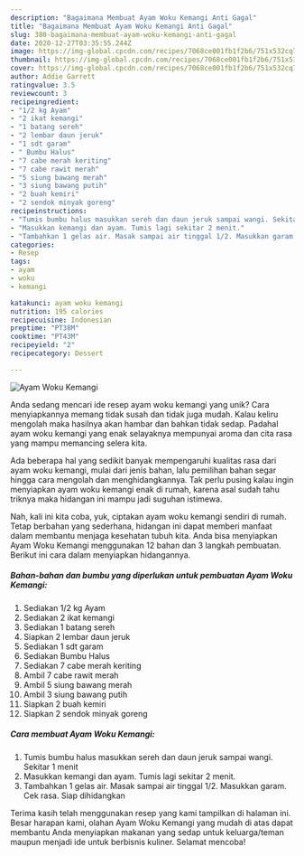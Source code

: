 ```yaml
---
description: "Bagaimana Membuat Ayam Woku Kemangi Anti Gagal"
title: "Bagaimana Membuat Ayam Woku Kemangi Anti Gagal"
slug: 380-bagaimana-membuat-ayam-woku-kemangi-anti-gagal
date: 2020-12-27T03:35:55.244Z
image: https://img-global.cpcdn.com/recipes/7068ce001fb1f2b6/751x532cq70/ayam-woku-kemangi-foto-resep-utama.jpg
thumbnail: https://img-global.cpcdn.com/recipes/7068ce001fb1f2b6/751x532cq70/ayam-woku-kemangi-foto-resep-utama.jpg
cover: https://img-global.cpcdn.com/recipes/7068ce001fb1f2b6/751x532cq70/ayam-woku-kemangi-foto-resep-utama.jpg
author: Addie Garrett
ratingvalue: 3.5
reviewcount: 3
recipeingredient:
- "1/2 kg Ayam"
- "2 ikat kemangi"
- "1 batang sereh"
- "2 lembar daun jeruk"
- "1 sdt garam"
- " Bumbu Halus"
- "7 cabe merah keriting"
- "7 cabe rawit merah"
- "5 siung bawang merah"
- "3 siung bawang putih"
- "2 buah kemiri"
- "2 sendok minyak goreng"
recipeinstructions:
- "Tumis bumbu halus masukkan sereh dan daun jeruk sampai wangi. Sekitar 1 menit"
- "Masukkan kemangi dan ayam. Tumis lagi sekitar 2 menit."
- "Tambahkan 1 gelas air. Masak sampai air tinggal 1/2. Masukkan garam. Cek rasa. Siap dihidangkan"
categories:
- Resep
tags:
- ayam
- woku
- kemangi

katakunci: ayam woku kemangi 
nutrition: 195 calories
recipecuisine: Indonesian
preptime: "PT38M"
cooktime: "PT43M"
recipeyield: "2"
recipecategory: Dessert

---
```



![Ayam Woku Kemangi](https://img-global.cpcdn.com/recipes/7068ce001fb1f2b6/751x532cq70/ayam-woku-kemangi-foto-resep-utama.jpg)

Anda sedang mencari ide resep ayam woku kemangi yang unik? Cara menyiapkannya memang tidak susah dan tidak juga mudah. Kalau keliru mengolah maka hasilnya akan hambar dan bahkan tidak sedap. Padahal ayam woku kemangi yang enak selayaknya mempunyai aroma dan cita rasa yang mampu memancing selera kita.



Ada beberapa hal yang sedikit banyak mempengaruhi kualitas rasa dari ayam woku kemangi, mulai dari jenis bahan, lalu pemilihan bahan segar hingga cara mengolah dan menghidangkannya. Tak perlu pusing kalau ingin menyiapkan ayam woku kemangi enak di rumah, karena asal sudah tahu triknya maka hidangan ini mampu jadi suguhan istimewa.


Nah, kali ini kita coba, yuk, ciptakan ayam woku kemangi sendiri di rumah. Tetap berbahan yang sederhana, hidangan ini dapat memberi manfaat dalam membantu menjaga kesehatan tubuh kita. Anda bisa menyiapkan Ayam Woku Kemangi menggunakan 12 bahan dan 3 langkah pembuatan. Berikut ini cara dalam menyiapkan hidangannya.

<!--inarticleads1-->

##### Bahan-bahan dan bumbu yang diperlukan untuk pembuatan Ayam Woku Kemangi:

1. Sediakan 1/2 kg Ayam
1. Sediakan 2 ikat kemangi
1. Sediakan 1 batang sereh
1. Siapkan 2 lembar daun jeruk
1. Sediakan 1 sdt garam
1. Sediakan  Bumbu Halus
1. Sediakan 7 cabe merah keriting
1. Ambil 7 cabe rawit merah
1. Ambil 5 siung bawang merah
1. Ambil 3 siung bawang putih
1. Siapkan 2 buah kemiri
1. Siapkan 2 sendok minyak goreng




<!--inarticleads2-->

##### Cara membuat Ayam Woku Kemangi:

1. Tumis bumbu halus masukkan sereh dan daun jeruk sampai wangi. Sekitar 1 menit
1. Masukkan kemangi dan ayam. Tumis lagi sekitar 2 menit.
1. Tambahkan 1 gelas air. Masak sampai air tinggal 1/2. Masukkan garam. Cek rasa. Siap dihidangkan




Terima kasih telah menggunakan resep yang kami tampilkan di halaman ini. Besar harapan kami, olahan Ayam Woku Kemangi yang mudah di atas dapat membantu Anda menyiapkan makanan yang sedap untuk keluarga/teman maupun menjadi ide untuk berbisnis kuliner. Selamat mencoba!
